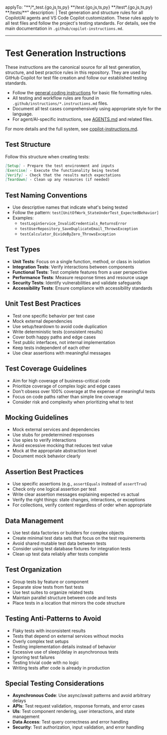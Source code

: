 <!-- file: .github/instructions/test-generation.instructions.md -->
<!-- version: 1.0.0 -->
<!-- guid: test1234-e89b-12d3-a456-426614174000 -->

applyTo: "**/\*\_test.{go,js,ts,py} **/_test_.{go,js,ts,py} **/test\*.{go,js,ts,py} **/tests/\*\*"
description: |
Test generation and structure rules for all Copilot/AI agents and VS Code Copilot customization. These rules apply to all test files and follow the project's testing standards. For details, see the main documentation in `.github/copilot-instructions.md`.

---

# Test Generation Instructions

These instructions are the canonical source for all test generation, structure, and best practice rules in this repository. They are used by GitHub Copilot for test file creation and follow our established testing standards.

- Follow the [general coding instructions](general-coding.instructions.md) for basic file formatting rules.
- All testing and workflow rules are found in `.github/instructions/*.instructions.md` files.
- Document all test cases comprehensively using appropriate style for the language.
- For agent/AI-specific instructions, see [AGENTS.md](../AGENTS.md) and related files.

For more details and the full system, see [copilot-instructions.md](../copilot-instructions.md).

## Test Structure

Follow this structure when creating tests:

```markdown
[Setup] - Prepare the test environment and inputs
[Exercise] - Execute the functionality being tested
[Verify] - Check that the results match expectations
[Teardown] - Clean up any resources (if needed)
```

## Test Naming Conventions

- Use descriptive names that indicate what's being tested
- Follow the pattern: `test[UnitOfWork_StateUnderTest_ExpectedBehavior]`
- Examples:
  - `testLoginService_InvalidCredentials_ReturnsError`
  - `testUserRepository_SaveDuplicateEmail_ThrowsException`
  - `testCalculator_DivideByZero_ThrowsException`

## Test Types

- **Unit Tests**: Focus on a single function, method, or class in isolation
- **Integration Tests**: Verify interactions between components
- **Functional Tests**: Test complete features from a user perspective
- **Performance Tests**: Measure response times and resource usage
- **Security Tests**: Identify vulnerabilities and validate safeguards
- **Accessibility Tests**: Ensure compliance with accessibility standards

## Unit Test Best Practices

- Test one specific behavior per test case
- Mock external dependencies
- Use setup/teardown to avoid code duplication
- Write deterministic tests (consistent results)
- Cover both happy paths and edge cases
- Test public interfaces, not internal implementation
- Keep tests independent of each other
- Use clear assertions with meaningful messages

## Test Coverage Guidelines

- Aim for high coverage of business-critical code
- Prioritize coverage of complex logic and edge cases
- Don't obsess over 100% coverage at the expense of meaningful tests
- Focus on code paths rather than simple line coverage
- Consider risk and complexity when prioritizing what to test

## Mocking Guidelines

- Mock external services and dependencies
- Use stubs for predetermined responses
- Use spies to verify interactions
- Avoid excessive mocking that reduces test value
- Mock at the appropriate abstraction level
- Document mock behavior clearly

## Assertion Best Practices

- Use specific assertions (e.g., `assertEquals` instead of `assertTrue`)
- Check only one logical assertion per test
- Write clear assertion messages explaining expected vs actual
- Verify the right things: state changes, interactions, or exceptions
- For collections, verify content regardless of order when appropriate

## Data Management

- Use test data factories or builders for complex objects
- Create minimal test data sets that focus on the test requirements
- Avoid shared mutable test data between tests
- Consider using test database fixtures for integration tests
- Clean up test data reliably after tests complete

## Test Organization

- Group tests by feature or component
- Separate slow tests from fast tests
- Use test suites to organize related tests
- Maintain parallel structure between code and tests
- Place tests in a location that mirrors the code structure

## Testing Anti-Patterns to Avoid

- Flaky tests with inconsistent results
- Tests that depend on external services without mocks
- Overly complex test setups
- Testing implementation details instead of behavior
- Excessive use of sleep/delay in asynchronous tests
- Ignoring test failures
- Testing trivial code with no logic
- Writing tests after code is already in production

## Special Testing Considerations

- **Asynchronous Code**: Use async/await patterns and avoid arbitrary delays
- **APIs**: Test request validation, response formats, and error cases
- **UIs**: Test component rendering, user interactions, and state management
- **Data Access**: Test query correctness and error handling
- **Security**: Test authorization, input validation, and error handling
